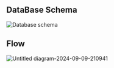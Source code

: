 ##  DataBase Schema
![Database schema](https://github.com/user-attachments/assets/b05d88a6-df94-48d4-bacd-5d3e8f98a0d4)


## Flow
![Untitled diagram-2024-09-09-210941](https://github.com/user-attachments/assets/d136637e-e351-4ed2-a2cf-e7936b1bb90f)
